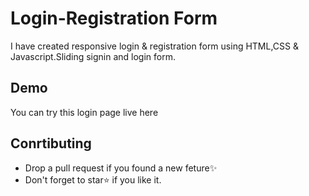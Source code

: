 # Login-Registration Form
I have created responsive login & registration form using HTML,CSS & Javascript.Sliding signin and login form.

## Demo

<p> You can try this login page live here </p>

## Conrtibuting

<p>
  <ul>
    <li>Drop a pull request if you found a new feture✨</li>
    <li>Don't forget to star⭐ if you like it.</li>
  </ul></p>

